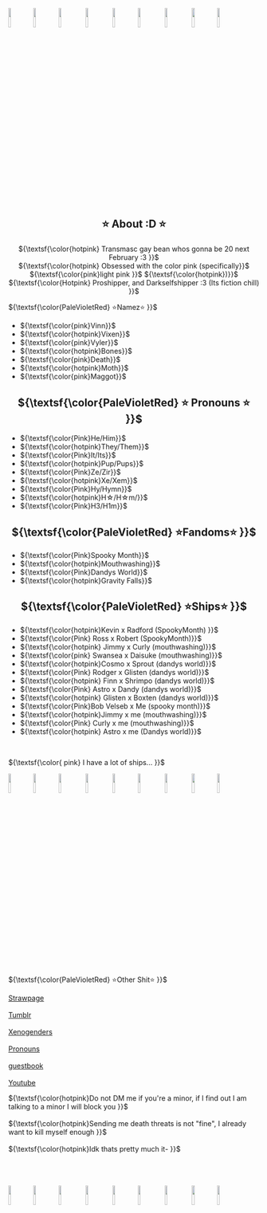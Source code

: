 <img width="10%" src="https://github.com/user-attachments/assets/b193c46b-616e-4c1f-883b-2a96f2a1f9b1"><img width="10%" src="https://github.com/user-attachments/assets/b193c46b-616e-4c1f-883b-2a96f2a1f9b1"><img width="10%" src="https://github.com/user-attachments/assets/b193c46b-616e-4c1f-883b-2a96f2a1f9b1">
<img width="10%" src="https://github.com/user-attachments/assets/b193c46b-616e-4c1f-883b-2a96f2a1f9b1">
<img width="10%" src="https://github.com/user-attachments/assets/b193c46b-616e-4c1f-883b-2a96f2a1f9b1"><img width="10%" src="https://github.com/user-attachments/assets/b193c46b-616e-4c1f-883b-2a96f2a1f9b1">
<img width="10%" src="https://github.com/user-attachments/assets/b193c46b-616e-4c1f-883b-2a96f2a1f9b1">
<img width="10%" src="https://github.com/user-attachments/assets/b193c46b-616e-4c1f-883b-2a96f2a1f9b1"><img width="10%" src="https://github.com/user-attachments/assets/b193c46b-616e-4c1f-883b-2a96f2a1f9b1">






<h2 align="center"> 

 ⭐️ About :D ⭐️
</h2>

<div align="center">
 
${\textsf{\color{hotpink} Transmasc gay bean whos gonna be 20 next February :3 }}$
<br>
${\textsf{\color{hotpink} Obsessed with the color pink (specifically}}$ ${\textsf{\color{pink}light pink }}$ ${\textsf{\color{hotpink})}}$
<br>
${\textsf{\color{Hotpink} Proshipper, and Darkselfshipper :3 (Its fiction chill) }}$
</div>

${\textsf{\color{PaleVioletRed} ⭐️Namez⭐️ }}$ 

</h2>


- ${\textsf{\color{pink}Vinn}}$ 
- ${\textsf{\color{hotpink}Vixen}}$
- ${\textsf{\color{pink}Vyler}}$
- ${\textsf{\color{hotpink}Bones}}$
- ${\textsf{\color{pink}Death}}$
- ${\textsf{\color{hotpink}Moth}}$
- ${\textsf{\color{pink}Maggot}}$



<h2 align="center"> 
${\textsf{\color{PaleVioletRed} ⭐️ Pronouns ⭐️ }}$
</h2>

- ${\textsf{\color{Pink}He/Him}}$
- ${\textsf{\color{hotpink}They/Them}}$
- ${\textsf{\color{Pink}It/Its}}$
- ${\textsf{\color{hotpink}Pup/Pups}}$
- ${\textsf{\color{Pink}Ze/Zir}}$
- ${\textsf{\color{hotpink}Xe/Xem}}$
- ${\textsf{\color{Pink}Hy/Hymn}}$
- ${\textsf{\color{hotpink}H☆/H☆m/}}$
- ${\textsf{\color{Pink}H3/H1m}}$

<h2 align="center"> 
${\textsf{\color{PaleVioletRed} ⭐️Fandoms⭐️ }}$

</h2>

- ${\textsf{\color{Pink}Spooky Month}}$
- ${\textsf{\color{hotpink}Mouthwashing}}$
- ${\textsf{\color{Pink}Dandys World}}$
- ${\textsf{\color{hotpink}Gravity Falls}}$

<h2 align="center"> 
${\textsf{\color{PaleVioletRed} ⭐️Ships⭐️ }}$

</h2>

- ${\textsf{\color{hotpink}Kevin x Radford (SpookyMonth) }}$
- ${\textsf{\color{Pink} Ross x Robert (SpookyMonth)}}$
- ${\textsf{\color{hotpink} Jimmy x Curly (mouthwashing)}}$
- ${\textsf{\color{pink} Swansea x Daisuke (mouthwashing)}}$
- ${\textsf{\color{hotpink}Cosmo x Sprout (dandys world)}}$
- ${\textsf{\color{Pink} Rodger x Glisten (dandys world)}}$
- ${\textsf{\color{hotpink} Finn x Shrimpo (dandys world)}}$
- ${\textsf{\color{Pink} Astro x Dandy (dandys world)}}$
- ${\textsf{\color{hotpink} Glisten x Boxten (dandys world)}}$
- ${\textsf{\color{Pink}Bob Velseb x Me (spooky month)}}$
- ${\textsf{\color{hotpink}Jimmy x me (mouthwashing)}}$
- ${\textsf{\color{Pink} Curly x me (mouthwashing)}}$
- ${\textsf{\color{hotpink} Astro x me (Dandys world)}}$


<br>

${\textsf{\color{ pink} I have a lot of ships... }}$

<img width="10%" src="https://github.com/user-attachments/assets/b193c46b-616e-4c1f-883b-2a96f2a1f9b1"><img width="10%" src="https://github.com/user-attachments/assets/b193c46b-616e-4c1f-883b-2a96f2a1f9b1"><img width="10%" src="https://github.com/user-attachments/assets/b193c46b-616e-4c1f-883b-2a96f2a1f9b1">
<img width="10%" src="https://github.com/user-attachments/assets/b193c46b-616e-4c1f-883b-2a96f2a1f9b1">
<img width="10%" src="https://github.com/user-attachments/assets/b193c46b-616e-4c1f-883b-2a96f2a1f9b1"><img width="10%" src="https://github.com/user-attachments/assets/b193c46b-616e-4c1f-883b-2a96f2a1f9b1">
<img width="10%" src="https://github.com/user-attachments/assets/b193c46b-616e-4c1f-883b-2a96f2a1f9b1">
<img width="10%" src="https://github.com/user-attachments/assets/b193c46b-616e-4c1f-883b-2a96f2a1f9b1"><img width="10%" src="https://github.com/user-attachments/assets/b193c46b-616e-4c1f-883b-2a96f2a1f9b1">


${\textsf{\color{PaleVioletRed} ⭐️Other Shit⭐️ }}$ 

<a href="https://skullcruncher.straw.page">Strawpage</a>
<br>
<Br>
<a href="www.tumblr.com/blog/skullcrunch3r">Tumblr</a>
<Br>
<BR>
<a href="pin.it/32dCx60em">Xenogenders</a>
<BR>
<BR>
<a href="https://pronouns.cc/@cozm1c_starz">Pronouns</a>
<br>
<BR>
<a href="https://users.smartgb.com/g/g.php?a=s&i=g19-01970-f1#write">guestbook</a>
<br>
<BR>
<a href="https://www.youtube.com/@Magg0TZD3AD">Youtube</a>

${\textsf{\color{hotpink}Do not DM me if you're a minor, if I find out I am talking to a minor I will block you }}$
<br>
<br>
${\textsf{\color{hotpink}Sending me death threats is not "fine", I already want to kill myself enough }}$
<br>
<BR>
${\textsf{\color{hotpink}Idk thats pretty much it- }}$

<br>
<BR>
<BR>
<img width="10%" src="https://github.com/user-attachments/assets/b193c46b-616e-4c1f-883b-2a96f2a1f9b1"><img width="10%" src="https://github.com/user-attachments/assets/b193c46b-616e-4c1f-883b-2a96f2a1f9b1"><img width="10%" src="https://github.com/user-attachments/assets/b193c46b-616e-4c1f-883b-2a96f2a1f9b1">
<img width="10%" src="https://github.com/user-attachments/assets/b193c46b-616e-4c1f-883b-2a96f2a1f9b1">
<img width="10%" src="https://github.com/user-attachments/assets/b193c46b-616e-4c1f-883b-2a96f2a1f9b1"><img width="10%" src="https://github.com/user-attachments/assets/b193c46b-616e-4c1f-883b-2a96f2a1f9b1">
<img width="10%" src="https://github.com/user-attachments/assets/b193c46b-616e-4c1f-883b-2a96f2a1f9b1">
<img width="10%" src="https://github.com/user-attachments/assets/b193c46b-616e-4c1f-883b-2a96f2a1f9b1"><img width="10%" src="https://github.com/user-attachments/assets/b193c46b-616e-4c1f-883b-2a96f2a1f9b1">
